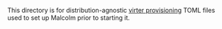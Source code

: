 This directory is for distribution-agnostic [virter provisioning](https://github.com/LINBIT/virter/blob/master/doc/provisioning.md) TOML files used to set up Malcolm prior to starting it.
